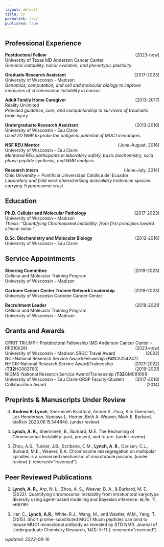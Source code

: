 ```yaml
---
layout: default
title: CV
permalink: /cv/
published: true
---
```

## Professional Experience

**Postdoctoral Fellow** <span style="float: inline-end;">(2023-now)</span>  
University of Texas MD Anderson Cancer Center  
_Genomic instability, tumor evolution, and phenotypic plasticity._

**Graduate Research Assistant** <span style="float: inline-end;">(2017-2023)</span>  
University of Wisconsin - Madison  
_Genomics, computation, and cell and molecular biology to improve measures of chromosomal instability in cancer._

**Adult Family Home Caregiver** <span style="float: inline-end;">(2013-2017)</span>  
Reality Unlimited  
_Provided guidance, care, and companionship to survivors of traumatic brain injury._

**Undergraduate Research Assistant** <span style="float: inline-end;">(2013-2016)</span>  
University of Wisconsin - Eau Claire  
_Used 2D NMR to probe the antigenic potential of MUC1 mimotopes._

**NSF REU Mentor** <span style="float: inline-end;">(June-August, 2016)</span>  
University of Wisconsin - Eau Claire  
_Mentored REU participants in laboratory safety, basic biochemistry, solid phase peptide synthesis, and NMR analysis._

**Research Intern** <span style="float: inline-end;">(June-July, 2014)</span>  
Ohio University + Pontificia Universidad Católica del Ecuador  
_Laboratory and field work characterizing domiciliary triatomine species carrying Trypanosoma cruzi._

## Education
**Ph.D. Cellular and Molecular Pathology** <span style="float: inline-end;">(2017-2023)</span>  
University of Wisconsin - Madison  
_Thesis: "Quantifying Chromosomal Instability: from first principles toward clinical value."_

**B.Sc. Biochemistry and Molecular Biology** <span style="float: inline-end;">(2012-2016)</span>  
University of Wisconsin - Eau Claire

## Service Appointments
**Steering Committee** <span style="float: inline-end;">(2019-2023)</span>  
Cellular and Molecular Training Program  
University of Wisconsin - Madison

**Carbone Cancer Center Trainee Network Leadership** <span style="float: inline-end;">(2019-2023)</span>  
University of Wisconsin Carbone Cancer Center

**Recruitment Leader** <span style="float: inline-end;">(2018-2021)</span>  
Cellular and Molecular Training Program  
University of Wisconsin - Madison

## Grants and Awards
CPRIT TRIUMPH Postdoctoral Fellowship (MD Anderson Cancer Center - RP210028) <span style="float: inline-end;">(2023-now)</span>  
University of Wisconsin - Madison SRGC Travel Award <span style="float: inline-end;">(2022)</span>  
NCI-National Research Service Award/Fellowship (**F31**CA254247) <span style="float: inline-end;">(2021-2022)</span>  
NHGRI-National Research Service Award/Traineeship (**T32**HG002760) <span style="float: inline-end;">(2019-2021)</span>  
NIGMS-National Research Service Award/Traineeship (**T32**GM081061) <span style="float: inline-end;">(2017-2018)</span>  
University of Wisconsin - Eau Claire ORSP Faculty-Student Collaboration Award <span style="float: inline-end;">(2014)</span> 

## Preprints & Manuscripts Under Review

3. **Andrew R. Lynch**, Shermineh Bradford, Amber S. Zhou, Kim Oxendine, Les Henderson, Vanessa L. Horner, Beth A. Weaver, Mark E. Burkard. bioRxiv 2023.06.15.544840. (under review)

2. **Lynch, A. R.**, Shermineh, B., Burkard, M.E. The Reckoning of Chromosomal Instability: past, present, and future. (under review)

1. Zhou, A.S., Tucker, J.B., Scribano, C.M., **Lynch, A. R.**, Carlsen, C.L., Burkard, M.E., Weaver, B.A. Chromosome missegregation on multipolar spindles is a conserved mechanism of microtubule poisons. (under review)
{: reversed="reversed"}

## Peer Reviewed Publications
2. **Lynch, A. R.**, Arp, N. L., Zhou, A. S., Weaver, B. A., & Burkard, M. E. (2022). Quantifying chromosomal instability from intratumoral karyotype diversity using agent-based modeling and Bayesian inference. eLife, 11, e69799.

1. Her, C., **Lynch, A.R.**, White, R.J., Wang, M., and Westler, W.M., Yang, T. (2015). Short proline-substituted MUC1 Mucin peptides can bind to mouse MUC1 monoclonal antibody as revealed by STD NMR. Journal of Undergraduate Chemistry Research, 14(1): 5-11
{: reversed="reversed"}

_Updated: 2023-08-16_
